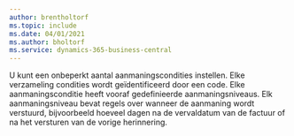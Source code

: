 ```yaml
---
author: brentholtorf
ms.topic: include
ms.date: 04/01/2021
ms.author: bholtorf
ms.service: dynamics-365-business-central
---
```

U kunt een onbeperkt aantal aanmaningscondities instellen. Elke verzameling condities wordt geïdentificeerd door een code. Elke aanmaningsconditie heeft vooraf gedefinieerde aanmaningsniveaus. Elk aanmaningsniveau bevat regels over wanneer de aanmaning wordt verstuurd, bijvoorbeeld hoeveel dagen na de vervaldatum van de factuur of na het versturen van de vorige herinnering.
